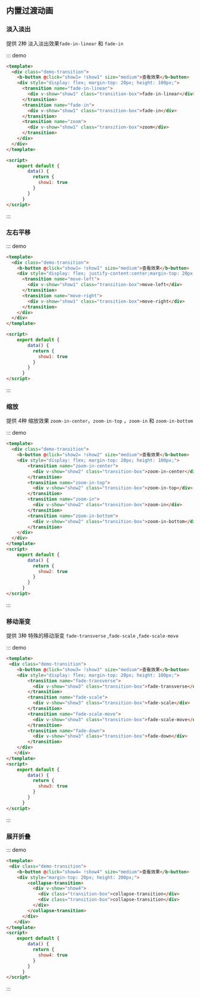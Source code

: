 ## 内置过渡动画

<template>
    <div class="global-anchor">
      <b-anchor :scroll-offset="100">
        <b-anchor-link href="#dan-ru-dan-chu" title="淡入淡出"></b-anchor-link>
        <b-anchor-link href="#suo-fang" title="缩放"></b-anchor-link>
        <b-anchor-link href="#yi-dong-jian-bian" title="移动渐变"></b-anchor-link>
        <b-anchor-link href="#zhan-kai-zhe-die" title="展开折叠"></b-anchor-link>
      </b-anchor>
    </div>
</template>

### 淡入淡出

提供 2种 淡入淡出效果`fade-in-linear` 和 `fade-in`

::: demo 
```html
<template>
  <div class="demo-transition">
    <b-button @click="show1= !show1" size="medium">查看效果</b-button>
    <div style="display: flex; margin-top: 20px; height: 100px;">
      <transition name="fade-in-linear">
        <div v-show="show1" class="transition-box">fade-in-linear</div>
      </transition>
      <transition name="fade-in">
        <div v-show="show1" class="transition-box">fade-in</div>
      </transition>
      <transition name="zoom">
        <div v-show="show1" class="transition-box">zoom</div>
      </transition>
    </div>
  </div>
</template>

<script>
    export default {
        data() {
          return {
            show1: true
          }
        }
      }
</script>
```
:::


### 左右平移

::: demo 
```html
<template>
  <div class="demo-transition">
    <b-button @click="show1= !show1" size="medium">查看效果</b-button>
    <div style="display: flex; justify-content:center;margin-top: 20px; height: 100px;">
      <transition name="move-left">
        <div v-show="show1" class="transition-box">move-left</div>
      </transition>
      <transition name="move-right">
        <div v-show="show1" class="transition-box">move-right</div>
      </transition>
    </div>
  </div>
</template>

<script>
    export default {
        data() {
          return {
            show1: true
          }
        }
      }
</script>
```
:::

### 缩放

提供 4种 缩放效果 `zoom-in-center`，`zoom-in-top` ，`zoom-in` 和 `zoom-in-bottom`

::: demo
```html
<template>
  <div class="demo-transition">
    <b-button @click="show2= !show2" size="medium">查看效果</b-button>
    <div style="display: flex; margin-top: 20px; height: 100px;">
        <transition name="zoom-in-center">
          <div v-show="show2" class="transition-box">zoom-in-center</div>
        </transition>
        <transition name="zoom-in-top">
          <div v-show="show2" class="transition-box">zoom-in-top</div>
        </transition>
        <transition name="zoom-in">
          <div v-show="show2" class="transition-box">zoom-in</div>
        </transition>
        <transition name="zoom-in-bottom">
          <div v-show="show2" class="transition-box">zoom-in-bottom</div>
        </transition>
    </div>
  </div>
</template>
<script>
    export default {
        data() {
          return {
            show2: true
          }
        }
      }
</script>
```
:::

### 移动渐变

提供 3种 特殊的移动渐变 `fade-transverse` ,`fade-scale` ,`fade-scale-move`

::: demo 
```html
<template>
 <div class="demo-transition">
    <b-button @click="show3= !show3" size="medium">查看效果</b-button>
    <div style="display: flex; margin-top: 20px; height: 100px;">
        <transition name="fade-transverse">
          <div v-show="show3" class="transition-box">fade-transverse</div>
        </transition>
        <transition name="fade-scale">
          <div v-show="show3" class="transition-box">fade-scale</div>
        </transition>
        <transition name="fade-scale-move">
          <div v-show="show3" class="transition-box">fade-scale-move</div>
        </transition>
        <transition name="fade-down">
          <div v-show="show3" class="transition-box">fade-down</div>
        </transition>
    </div>
   </div>
</template>
<script>
    export default {
        data() {
          return {
            show3: true
          }
        }
      }
</script>
```
:::

### 展开折叠

::: demo
```html
<template>
 <div class="demo-transition">
    <b-button @click="show4= !show4" size="medium">查看效果</b-button>
    <div style="margin-top: 20px; height: 200px;">
        <collapse-transition>
          <div v-show="show4">
            <div class="transition-box">collapse-transition</div>
            <div class="transition-box">collapse-transition</div>
          </div>
        </collapse-transition>
      </div>
   </div>
</template>
<script>
    export default {
        data() {
          return {
            show4: true
          }
        }
      }
</script>
```
:::

